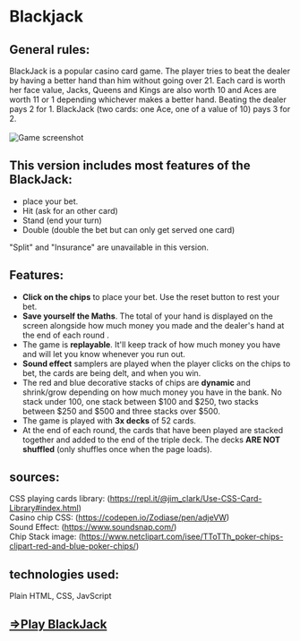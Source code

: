 # Blackjack

## General rules:
BlackJack is a popular casino card game. The player tries to beat the dealer by having a better hand than him without going over 21.
Each card is worth her face value, Jacks, Queens and Kings are also worth 10 and Aces are worth 11 or 1 depending whichever makes a better hand.
Beating the dealer pays 2 for 1. BlackJack (two cards: one Ace, one of a value of 10) pays 3 for 2.
<br/><br/>
![Game screenshot](https://i.imgur.com/EW8t9Qw.jpg)  


## This version includes most features of the BlackJack:
- place your bet.
- Hit (ask for an other card)
- Stand (end your turn)
- Double (double the bet but can only get served one card)

"Split" and "Insurance" are unavailable in this version.

## Features:
- **Click on the chips** to place your bet. Use the reset button to rest your bet.
- **Save yourself the Maths**. The total of your hand is displayed on the screen alongside how much money you made  and the dealer's hand at the end of each round .
- The game is **replayable**. It'll keep track of how much money you have and will let you know whenever you run out.
- **Sound effect** samplers are played when the player clicks on the chips to bet, the cards are being delt, and when you win.
- The red and blue decorative stacks of chips are **dynamic** and shrink/grow depending on how much money you have in the bank.
No stack under 100, one stack between $100 and $250, two stacks between $250 and $500 and three stacks over $500.
- The game is played with **3x decks** of 52 cards.
- At the end of each round, the cards that have been played are stacked together and added to the end of the triple deck.
The decks **ARE NOT shuffled** (only shuffles once when the page loads).

## sources:
CSS playing cards library: (https://repl.it/@jim_clark/Use-CSS-Card-Library#index.html)  
Casino chip CSS: (https://codepen.io/Zodiase/pen/adjeVW)  
Sound Effect: (https://www.soundsnap.com/)  
Chip Stack image: (https://www.netclipart.com/isee/TToTTh_poker-chips-clipart-red-and-blue-poker-chips/)  


## technologies used:
Plain HTML, CSS, JavScript  

## [=>Play BlackJack](https://r0mano.github.io/Blackjack/)

